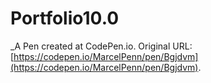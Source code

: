 # Portfolio10.0
 _A Pen created at CodePen.io. Original URL: [https://codepen.io/MarcelPenn/pen/Bgjdvm](https://codepen.io/MarcelPenn/pen/Bgjdvm).

 